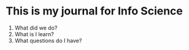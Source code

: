 # This is my journal for Info Science

1. What did we do?
1. What is I learn?
1. What questions do I have?
